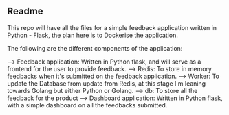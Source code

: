 ## Readme

This repo will have all the files for a simple feedback application written in Python - Flask, the plan here is to Dockerise the application. 

The following are the different components of the application: 

--> Feedback application: Written in Python flask, and will serve as a frontend for the user to provide feedback. 
--> Redis: To store in memory feedbacks when it's submitted on the feedback application. 
--> Worker: To update the Database from update from Redis, at this stage I m leaning towards Golang but either Python or Golang. 
--> db: To store all the feedback for the product
--> Dashboard application: Written in Python flask, with a simple dashboard on all the feedbacks submitted. 